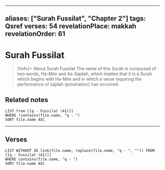 
---
aliases: ["Surah Fussilat", "Chapter 2"]
tags: Qsref
verses: 54
revelationPlace: makkah
revelationOrder: 61
---

# Surah Fussilat

> [!info]+ About Surah Fussilat
> The name of this Surah is composed of two words, Ha-Mim and As-Sajdah, which implies that it is a Surah which begins with Ha-Mim and in which a verse requiring the performance of sajdah (prostration) has occurred.

## Related notes
```dataview
LIST from [[q - Fussilat (41)]]
WHERE !contains(file.name, "q - ")
SORT file.name ASC
```

---

## Verses
```dataview
LIST WITHOUT ID link(file.name, replace(file.name, "q - ", "")) FROM [[q - Fussilat (41)]]
WHERE contains(file.name, "q - ")
SORT file.name ASC
```

